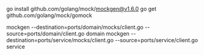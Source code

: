 go install github.com/golang/mock/mockgen@v1.6.0
go get github.com/golang/mock/gomock

mockgen --destination=ports/domain/mocks/client.go --source=ports/domain/client.go domain
mockgen --destination=ports/service/mocks/client.go --source=ports/service/client.go service